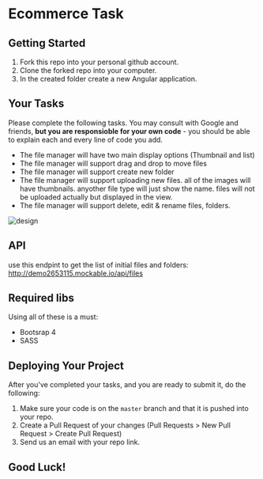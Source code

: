 # Ecommerce Task

## Getting Started
1. Fork this repo into your personal github account.
2. Clone the forked repo into your computer.
3. In the created folder create a new Angular application.

## Your Tasks
Please complete the following tasks. You may consult with Google and friends, **but you are responsioble for your own code** - you should be able to explain each and every line of code you add.
- The file manager will have two main display options (Thumbnail and list)
- The file manager will support drag and drop to move files
- The file manager will support create new folder
- The file manager will support uploading new files. all of the images will have thumbnails. anyother file type will just show the name. files will not be uploaded actually but displayed in the view.
- The file manager will support delete, edit & rename files, folders.

![design](https://cdn.dribbble.com/users/135218/screenshots/5166928/dri_storage.png)

## API
use this endpint to get the list of initial files and folders: 
http://demo2653115.mockable.io/api/files

## Required libs
Using all of these is a must:
- Bootsrap 4
- SASS

## Deploying Your Project
After you've completed your tasks, and you are ready to submit it, do the following:
1. Make sure your code is on the `master` branch and that it is pushed into your repo.
2. Create a Pull Request of your changes (Pull Requests > New Pull Request > Create Pull Request)
3. Send us an email with your repo link.

## Good Luck!
